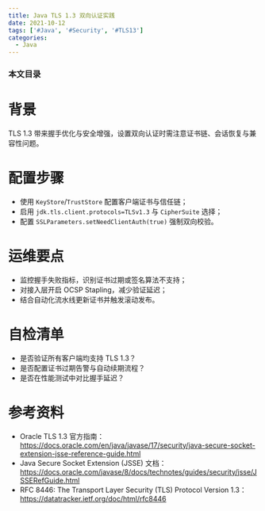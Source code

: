 ```yaml
---
title: Java TLS 1.3 双向认证实践
date: 2021-10-12
tags: ['#Java', '#Security', '#TLS13']
categories:
  - Java
---
```


### 本文目录
<!-- toc -->

# 背景
TLS 1.3 带来握手优化与安全增强，设置双向认证时需注意证书链、会话恢复与兼容性问题。

# 配置步骤
- 使用 `KeyStore`/`TrustStore` 配置客户端证书与信任链；
- 启用 `jdk.tls.client.protocols=TLSv1.3` 与 `CipherSuite` 选择；
- 配置 `SSLParameters.setNeedClientAuth(true)` 强制双向校验。

# 运维要点
- 监控握手失败指标，识别证书过期或签名算法不支持；
- 对接入层开启 OCSP Stapling，减少验证延迟；
- 结合自动化流水线更新证书并触发滚动发布。

# 自检清单
- 是否验证所有客户端均支持 TLS 1.3？
- 是否配置证书过期告警与自动续期流程？
- 是否在性能测试中对比握手延迟？

# 参考资料
- Oracle TLS 1.3 官方指南：https://docs.oracle.com/en/java/javase/17/security/java-secure-socket-extension-jsse-reference-guide.html
- Java Secure Socket Extension (JSSE) 文档：https://docs.oracle.com/javase/8/docs/technotes/guides/security/jsse/JSSERefGuide.html
- RFC 8446: The Transport Layer Security (TLS) Protocol Version 1.3：https://datatracker.ietf.org/doc/html/rfc8446
